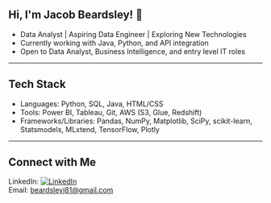 ## Hi, I'm Jacob Beardsley! 👋

- Data Analyst | Aspiring Data Engineer | Exploring New Technologies 
- Currently working with Java, Python, and API integration  
- Open to Data Analyst, Business Intelligence, and entry level IT roles

---

##  Tech Stack  
- Languages: Python, SQL, Java, HTML/CSS
- Tools: Power BI, Tableau, Git, AWS (S3, Glue, Redshift)
- Frameworks/Libraries: Pandas, NumPy, Matplotlib, SciPy, scikit-learn, Statsmodels, MLxtend, TensorFlow, Plotly

---

## Connect with Me  
LinkedIn: [![LinkedIn](https://img.shields.io/badge/LinkedIn-blue?logo=linkedin&logoColor=white)](https://www.linkedin.com/in/jacob-beardsley-50703a177/)  
Email: beardsleyj81@gmail.com 



<!--
**Jbeardsley8/Jbeardsley8** is a ✨ _special_ ✨ repository because its `README.md` (this file) appears on your GitHub profile.

Here are some ideas to get you started:

- 🔭 I’m currently working on ...
- 🌱 I’m currently learning ...
- 👯 I’m looking to collaborate on ...
- 🤔 I’m looking for help with ...
- 💬 Ask me about ...
- 📫 How to reach me: ...
- 😄 Pronouns: ...
- ⚡ Fun fact: ...
-->
